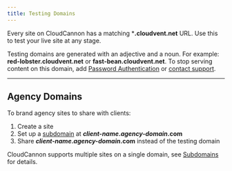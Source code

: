 ```yaml
---
title: Testing Domains
---
```


Every site on CloudCannon has a matching ***.cloudvent.net** URL. Use this to test your live site at any stage.

Testing domains are generated with an adjective and a noun. For example: **red-lobster.cloudvent.net** or **fast-bean.cloudvent.net**.
To stop serving content on this domain, add [Password Authentication](/authentication/password/) or [contact support](mailto:support@cloudcannon.com).

---

## Agency Domains

To brand agency sites to share with clients:

1. Create a site
3. Set up a [subdomain](/domains/subdomains/) at ***client-name*.*agency-domain*.com**
4. Share ***client-name*.*agency-domain*.com** instead of the testing domain

CloudCannon supports multiple sites on a single domain, see [Subdomains](/domains/subdomains/) for details.
